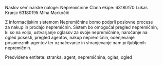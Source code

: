 Naslov seminarske naloge: Nepremičnine
Člana ekipe:
63180170 Lukas Kranjc
63180195 Miha Markočič

Z informacijskim sistemom Nepremičnine bomo podprli poslovne procese za nakup in prodajo nepremičnin.
Sistem bo omogočal pregled nepremičnin, ki so na voljo, ustvarjanje oglasov za svoje nepremičnine, naročanje na ogled posesti, pregled agentov, nakup nepremičnin, ocenjevanje posameznih agentov ter označevanje in shranjevanje nam priljubljenih nepremičnin.


Predvidene entitete: stranka, agent, nepremičnina, oglas, ogled

